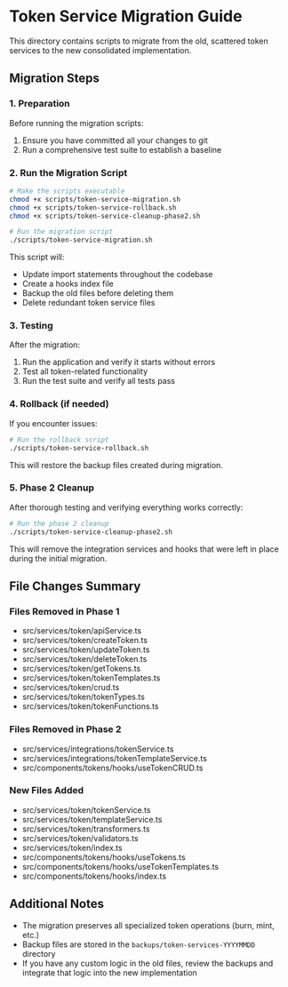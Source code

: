 # Token Service Migration Guide

This directory contains scripts to migrate from the old, scattered token services to the new consolidated implementation.

## Migration Steps

### 1. Preparation

Before running the migration scripts:

1. Ensure you have committed all your changes to git
2. Run a comprehensive test suite to establish a baseline

### 2. Run the Migration Script

```bash
# Make the scripts executable
chmod +x scripts/token-service-migration.sh
chmod +x scripts/token-service-rollback.sh
chmod +x scripts/token-service-cleanup-phase2.sh

# Run the migration script
./scripts/token-service-migration.sh
```

This script will:
- Update import statements throughout the codebase
- Create a hooks index file
- Backup the old files before deleting them
- Delete redundant token service files

### 3. Testing

After the migration:

1. Run the application and verify it starts without errors
2. Test all token-related functionality
3. Run the test suite and verify all tests pass

### 4. Rollback (if needed)

If you encounter issues:

```bash
# Run the rollback script
./scripts/token-service-rollback.sh
```

This will restore the backup files created during migration.

### 5. Phase 2 Cleanup

After thorough testing and verifying everything works correctly:

```bash
# Run the phase 2 cleanup
./scripts/token-service-cleanup-phase2.sh
```

This will remove the integration services and hooks that were left in place during the initial migration.

## File Changes Summary

### Files Removed in Phase 1
- src/services/token/apiService.ts
- src/services/token/createToken.ts
- src/services/token/updateToken.ts
- src/services/token/deleteToken.ts
- src/services/token/getTokens.ts
- src/services/token/tokenTemplates.ts
- src/services/token/crud.ts
- src/services/token/tokenTypes.ts
- src/services/token/tokenFunctions.ts

### Files Removed in Phase 2
- src/services/integrations/tokenService.ts
- src/services/integrations/tokenTemplateService.ts
- src/components/tokens/hooks/useTokenCRUD.ts

### New Files Added
- src/services/token/tokenService.ts
- src/services/token/templateService.ts
- src/services/token/transformers.ts
- src/services/token/validators.ts
- src/services/token/index.ts
- src/components/tokens/hooks/useTokens.ts
- src/components/tokens/hooks/useTokenTemplates.ts
- src/components/tokens/hooks/index.ts

## Additional Notes

- The migration preserves all specialized token operations (burn, mint, etc.)
- Backup files are stored in the `backups/token-services-YYYYMMDD` directory
- If you have any custom logic in the old files, review the backups and integrate that logic into the new implementation